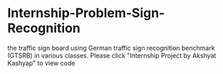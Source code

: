 # Internship-Problem-Sign-Recognition
the traffic sign board using German traffic sign recognition benchmark (GTSRB) in various classes.
Please click "Internship Project by Akshyat Kashyap" to view code
